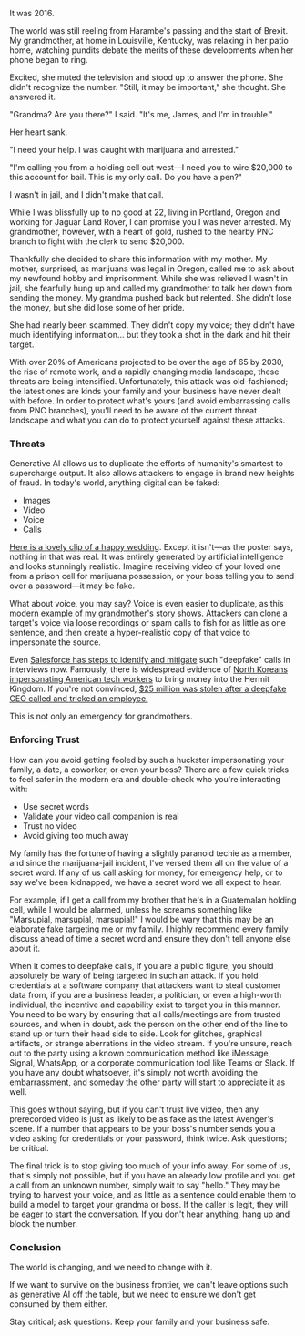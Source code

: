 It was 2016.

The world was still reeling from Harambe's passing and the start of Brexit. My grandmother, at home in Louisville, Kentucky, was relaxing in her patio home, watching pundits debate the merits of these developments when her phone began to ring.

Excited, she muted the television and stood up to answer the phone. She didn't recognize the number. "Still, it may be important," she thought. She answered it.

"Grandma? Are you there?" I said. "It's me, James, and I'm in trouble."

Her heart sank.

"I need your help. I was caught with marijuana and arrested."

"I'm calling you from a holding cell out west—I need you to wire $20,000 to this account for bail. This is my only call. Do you have a pen?"

I wasn't in jail, and I didn't make that call.

While I was blissfully up to no good at 22, living in Portland, Oregon and working for Jaguar Land Rover, I can promise you I was never arrested. My grandmother, however, with a heart of gold, rushed to the nearby PNC branch to fight with the clerk to send $20,000.

Thankfully she decided to share this information with my mother. My mother, surprised, as marijuana was legal in Oregon, called me to ask about my newfound hobby and imprisonment. While she was relieved I wasn't in jail, she fearfully hung up and called my grandmother to talk her down from sending the money. My grandma pushed back but relented. She didn't lose the money, but she did lose some of her pride.

She had nearly been scammed. They didn't copy my voice; they didn't have much identifying information... but they took a shot in the dark and hit their target.

With over 20% of Americans projected to be over the age of 65 by 2030, the rise of remote work, and a rapidly changing media landscape, these threats are being intensified. Unfortunately, this attack was old-fashioned; the latest ones are kinds your family and your business have never dealt with before. In order to protect what's yours (and avoid embarrassing calls from PNC branches), you'll need to be aware of the current threat landscape and what you can do to protect yourself against these attacks.

### Threats

Generative AI allows us to duplicate the efforts of humanity's smartest to supercharge output. It also allows attackers to engage in brand new heights of fraud. In today's world, anything digital can be faked:

* Images
* Video
* Voice
* Calls

[Here is a lovely clip of a happy wedding](https://x.com/caleb_friesen2/status/1945470112133206505). Except it isn't—as the poster says, nothing in that was real. It was entirely generated by artificial intelligence and looks stunningly realistic. Imagine receiving video of your loved one from a prison cell for marijuana possession, or your boss telling you to send over a password—it may be fake.

What about voice, you may say? Voice is even easier to duplicate, as this [modern example of my grandmother's story shows.](https://www.youtube.com/watch?v=As4nS5aOVnw) Attackers can clone a target's voice via loose recordings or spam calls to fish for as little as one sentence, and then create a hyper-realistic copy of that voice to impersonate the source.

Even [Salesforce has steps to identify and mitigate](https://indeedinc.my.site.com/employerSupport1/s/article/How-to-spot-a-deepfake-during-a-video-interview?language=en_US) such "deepfake" calls in interviews now. Famously, there is widespread evidence of [North Koreans impersonating American tech workers](https://www.politico.com/news/2025/05/12/north-korea-remote-workers-us-tech-companies-00340208) to bring money into the Hermit Kingdom. If you're not convinced, [$25 million was stolen after a deepfake CEO called and tricked an employee.](https://www.cnn.com/2024/02/04/asia/deepfake-cfo-scam-hong-kong-intl-hnk)

This is not only an emergency for grandmothers.
    
### Enforcing Trust

How can you avoid getting fooled by such a huckster impersonating your family, a date, a coworker, or even your boss? There are a few quick tricks to feel safer in the modern era and double-check who you're interacting with:

* Use secret words
* Validate your video call companion is real
* Trust no video
* Avoid giving too much away

My family has the fortune of having a slightly paranoid techie as a member, and since the marijuana-jail incident, I've versed them all on the value of a secret word. If any of us call asking for money, for emergency help, or to say we've been kidnapped, we have a secret word we all expect to hear.

For example, if I get a call from my brother that he's in a Guatemalan holding cell, while I would be alarmed, unless he screams something like "Marsupial, marsupial, marsupial!" I would be wary that this may be an elaborate fake targeting me or my family. I highly recommend every family discuss ahead of time a secret word and ensure they don't tell anyone else about it.

When it comes to deepfake calls, if you are a public figure, you should absolutely be wary of being targeted in such an attack. If you hold credentials at a software company that attackers want to steal customer data from, if you are a business leader, a politician, or even a high-worth individual, the incentive and capability exist to target you in this manner. You need to be wary by ensuring that all calls/meetings are from trusted sources, and when in doubt, ask the person on the other end of the line to stand up or turn their head side to side. Look for glitches, graphical artifacts, or strange aberrations in the video stream. If you're unsure, reach out to the party using a known communication method like iMessage, Signal, WhatsApp, or a corporate communication tool like Teams or Slack. If you have any doubt whatsoever, it's simply not worth avoiding the embarrassment, and someday the other party will start to appreciate it as well.

This goes without saying, but if you can't trust live video, then any prerecorded video is just as likely to be as fake as the latest Avenger's scene. If a number that appears to be your boss's number sends you a video asking for credentials or your password, think twice. Ask questions; be critical.

The final trick is to stop giving too much of your info away. For some of us, that's simply not possible, but if you have an already low profile and you get a call from an unknown number, simply wait to say "hello." They may be trying to harvest your voice, and as little as a sentence could enable them to build a model to target your grandma or boss. If the caller is legit, they will be eager to start the conversation. If you don't hear anything, hang up and block the number.

### Conclusion

The world is changing, and we need to change with it.

If we want to survive on the business frontier, we can't leave options such as generative AI off the table, but we need to ensure we don't get consumed by them either.

Stay critical; ask questions. Keep your family and your business safe.
